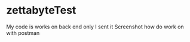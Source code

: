 # zettabyteTest

My code is works on back end only 
I sent it Screenshot how do work on with postman
